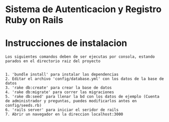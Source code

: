 Sistema de Autenticacion y Registro Ruby on Rails
=========



# Instrucciones de instalacion


	Los siguientes comandos deben de ser ejecutas por consola, estando parados en el directorio raiz del proyecto


	1. 'bundle install' para instalar las dependencias
	2. Editar el archivo 'config/database.yml' con los datos de la base de datos
	3. 'rake db:create' para crear la base de datos
	4. 'rake db:migrate' para correr las migraciones
	5. 'rake db:seed' para llenar la bd con los datos de ejemplo (Cuenta de administrador y preguntas, puedes modificarlos antes en config/seeds.rb)
	6. 'rails server' para iniciar el seridor de rails
	7. Abrir un navegador en la direccion localhost:3000
